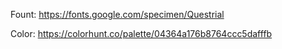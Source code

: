 Fount:
https://fonts.google.com/specimen/Questrial

Color:
https://colorhunt.co/palette/04364a176b8764ccc5dafffb

